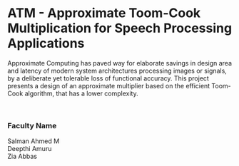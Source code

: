 # ATM - Approximate Toom-Cook Multiplication for Speech Processing Applications

Approximate Computing has paved way for elaborate savings in design area and latency of modern system architectures processing images or signals, by a deliberate yet tolerable loss of functional accuracy. This project presents a design of an approximate multiplier based on the efficient Toom-Cook algorithm, that has a lower complexity.

<br>


### Faculty Name

Salman Ahmed M<br>
Deepthi Amuru<br>
Zia Abbas

